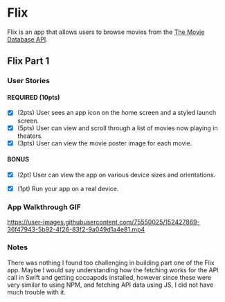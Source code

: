 # Flix

Flix is an app that allows users to browse movies from the [The Movie Database API](http://docs.themoviedb.apiary.io/#).

## Flix Part 1
### User Stories
#### REQUIRED (10pts)
- [X] (2pts) User sees an app icon on the home screen and a styled launch screen.
- [X] (5pts) User can view and scroll through a list of movies now playing in theaters.
- [X] (3pts) User can view the movie poster image for each movie.
#### BONUS
- [X] (2pt) User can view the app on various device sizes and orientations.
- [X] (1pt) Run your app on a real device.



### App Walkthrough GIF



https://user-images.githubusercontent.com/75550025/152427869-36f47943-5b92-4f26-83f2-9a049d1a4e81.mp4



### Notes
There was nothing I found too challenging in building part one of the Flix app. Maybe I would say understanding how the fetching works for the API call in Swift and getting cocoapods installed, however since these were very similar to using NPM, and fetching API data using JS, I did not have much trouble with it.
